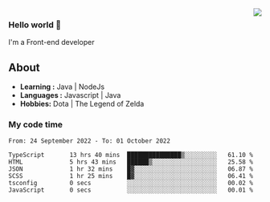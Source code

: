 <img align='right' src="https://github-readme-stats.vercel.app/api?username=jumodada&show_icons=true&theme=vue">

### Hello world 👋

I'm a Front-end developer 
    
## About
-  **Learning :** Java | NodeJs
-  **Languages :** Javascript | Java
-  **Hobbies:** Dota | The Legend of Zelda

### My code time

<!--START_SECTION:waka-->

```text
From: 24 September 2022 - To: 01 October 2022

TypeScript       13 hrs 40 mins  ███████████████▒░░░░░░░░░   61.10 %
HTML             5 hrs 43 mins   ██████▒░░░░░░░░░░░░░░░░░░   25.58 %
JSON             1 hr 32 mins    █▓░░░░░░░░░░░░░░░░░░░░░░░   06.87 %
SCSS             1 hr 25 mins    █▓░░░░░░░░░░░░░░░░░░░░░░░   06.41 %
tsconfig         0 secs          ░░░░░░░░░░░░░░░░░░░░░░░░░   00.02 %
JavaScript       0 secs          ░░░░░░░░░░░░░░░░░░░░░░░░░   00.01 %
```

<!--END_SECTION:waka-->
